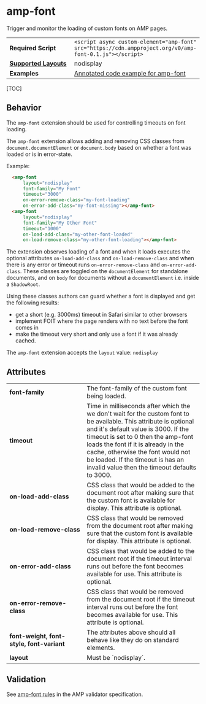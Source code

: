 <!---
Copyright 2015 The AMP HTML Authors. All Rights Reserved.

Licensed under the Apache License, Version 2.0 (the "License");
you may not use this file except in compliance with the License.
You may obtain a copy of the License at

      http://www.apache.org/licenses/LICENSE-2.0

Unless required by applicable law or agreed to in writing, software
distributed under the License is distributed on an "AS-IS" BASIS,
WITHOUT WARRANTIES OR CONDITIONS OF ANY KIND, either express or implied.
See the License for the specific language governing permissions and
limitations under the License.
-->

# amp-font
Trigger and monitor the loading of custom fonts on AMP pages.

<table>
  <tr>
    <td width="40%"><strong>Required Script</strong></td>
    <td><code>&lt;script async custom-element="amp-font" src="https://cdn.ampproject.org/v0/amp-font-0.1.js">&lt;/script></code></td>
  </tr>
  <tr>
    <td class="col-fourty"><strong><a href="https://www.ampproject.org/docs/guides/responsive/control_layout.html">Supported Layouts</a></strong></td>
    <td>nodisplay</td>
  </tr>
  <tr>
    <td width="40%"><strong>Examples</strong></td>
    <td><a href="https://ampbyexample.com/components/amp-font/">Annotated code example for amp-font</a></td>
  </tr>
</table>

[TOC]

## Behavior

The `amp-font` extension should be used for controlling timeouts on font loading.

The `amp-font` extension allows adding and removing CSS classes from `document.documentElement`
or `document.body` based on whether a font was loaded or is in error-state.

Example:
```html
  <amp-font
      layout="nodisplay"
      font-family="My Font"
      timeout="3000"
      on-error-remove-class="my-font-loading"
      on-error-add-class="my-font-missing"></amp-font>
  <amp-font
      layout="nodisplay"
      font-family="My Other Font"
      timeout="1000"
      on-load-add-class="my-other-font-loaded"
      on-load-remove-class="my-other-font-loading"></amp-font>
```

The extension observes loading of a font and when it loads executes the optional attributes `on-load-add-class` and `on-load-remove-class` and when there is any error or timeout runs `on-error-remove-class` and `on-error-add-class`.
These classes are toggled on the `documentElement` for standalone documents, and on `body` for documents
without a `documentElement` i.e. inside a `ShadowRoot`.

Using these classes authors can guard whether a font is displayed and get the following results:

- get a short (e.g. 3000ms) timeout in Safari similar to other browsers
- implement FOIT where the page renders with no text before the font comes in
- make the timeout very short and only use a font if it was already cached.


The `amp-font` extension accepts the `layout` value:  `nodisplay`

## Attributes
<table class="ad-m-table-listing">
  <tr>
    <td width="40%"><strong>font-family</strong></td>
    <td>The font-family of the custom font being loaded.</td>
  </tr>
  <tr>
    <td width="40%"><strong>timeout</strong></td>
    <td>Time in milliseconds after which the we don't wait for the custom font to be available. This attribute is optional and it's default value is 3000. If the timeout is set to 0 then the amp-font loads the font if it is already in the cache, otherwise the font would not be loaded. If the timeout is has an invalid value then the timeout defaults to 3000.</td>
  </tr>
  <tr>
    <td width="40%"><strong>on-load-add-class</strong></td>
    <td>CSS class that would be added to the document root after making sure that the custom font is available for display. This attribute is optional.</td>
  </tr>
  <tr>
    <td width="40%"><strong>on-load-remove-class</strong></td>
    <td>CSS class that would be removed from the document root after making sure that the custom font is available for display. This attribute is optional.</td>
  </tr>
  <tr>
    <td width="40%"><strong>on-error-add-class</strong></td>
    <td>CSS class that would be added to the document root if the timeout interval runs out before the font becomes available for use. This attribute is optional.</td>
  </tr>
  <tr>
    <td width="40%"><strong>on-error-remove-class</strong></td>
    <td>CSS class that would be removed from the document root if the timeout interval runs out before the font becomes available for use. This attribute is optional.</td>
  </tr>
  <tr>
    <td width="40%"><strong>font-weight, font-style, font-variant</strong></td>
    <td>The attributes above should all behave like they do on standard elements.</td>
  </tr>
  <tr>
    <td width="40%"><strong>layout</strong></td>
    <td>Must be `nodisplay`.</td>
  </tr>
</table>


## Validation

See [amp-font rules](https://github.com/ampproject/amphtml/blob/master/extensions/amp-font/validator-amp-font.protoascii) in the AMP validator specification.
